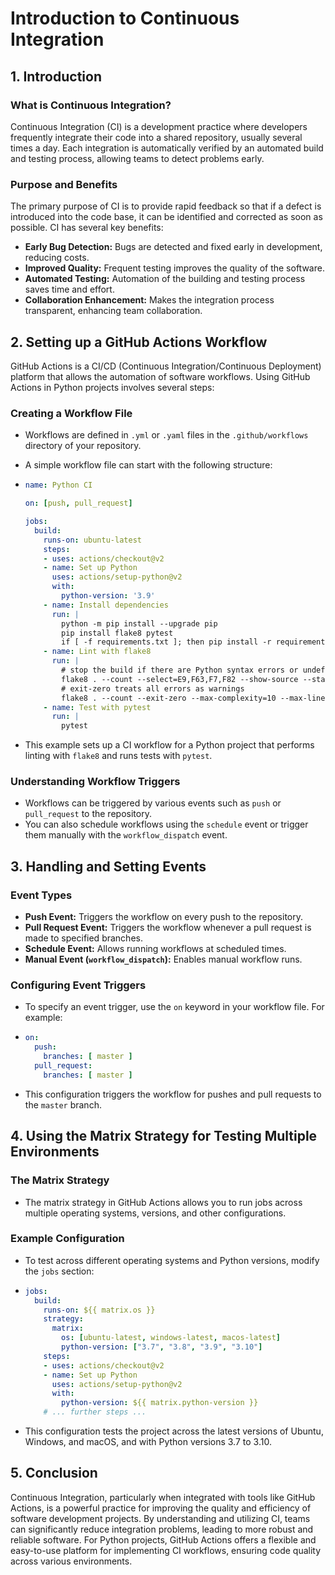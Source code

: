 # Introduction to Continuous Integration

## 1. Introduction

### What is Continuous Integration?

Continuous Integration (CI) is a development practice where developers frequently integrate their code into a shared repository, usually several times a day. Each integration is automatically verified by an automated build and testing process, allowing teams to detect problems early.

### Purpose and Benefits

The primary purpose of CI is to provide rapid feedback so that if a defect is introduced into the code base, it can be identified and corrected as soon as possible. CI has several key benefits:

- **Early Bug Detection:** Bugs are detected and fixed early in development, reducing costs.
- **Improved Quality:** Frequent testing improves the quality of the software.
- **Automated Testing:** Automation of the building and testing process saves time and effort.
- **Collaboration Enhancement:** Makes the integration process transparent, enhancing team collaboration.

## 2. Setting up a GitHub Actions Workflow

GitHub Actions is a CI/CD (Continuous Integration/Continuous Deployment) platform that allows the automation of software workflows. Using GitHub Actions in Python projects involves several steps:

### Creating a Workflow File

- Workflows are defined in `.yml` or `.yaml` files in the `.github/workflows` directory of your repository.
- A simple workflow file can start with the following structure:

- ```yaml
  name: Python CI
  
  on: [push, pull_request]
  
  jobs:
    build:
      runs-on: ubuntu-latest
      steps:
      - uses: actions/checkout@v2
      - name: Set up Python
        uses: actions/setup-python@v2
        with:
          python-version: '3.9'
      - name: Install dependencies
        run: |
          python -m pip install --upgrade pip
          pip install flake8 pytest
          if [ -f requirements.txt ]; then pip install -r requirements.txt; fi
      - name: Lint with flake8
        run: |
          # stop the build if there are Python syntax errors or undefined names
          flake8 . --count --select=E9,F63,F7,F82 --show-source --statistics
          # exit-zero treats all errors as warnings
          flake8 . --count --exit-zero --max-complexity=10 --max-line-length=127 --statistics
      - name: Test with pytest
        run: |
          pytest
  ```

- This example sets up a CI workflow for a Python project that performs linting with `flake8` and runs tests with `pytest`.

### Understanding Workflow Triggers

- Workflows can be triggered by various events such as `push` or `pull_request` to the repository.
- You can also schedule workflows using the `schedule` event or trigger them manually with the `workflow_dispatch` event.

## 3. Handling and Setting Events

### Event Types

- **Push Event:** Triggers the workflow on every push to the repository.
- **Pull Request Event:** Triggers the workflow whenever a pull request is made to specified branches.
- **Schedule Event:** Allows running workflows at scheduled times.
- **Manual Event (`workflow_dispatch`):** Enables manual workflow runs.

### Configuring Event Triggers

- To specify an event trigger, use the `on` keyword in your workflow file. For example:

- ```yaml
  on:
    push:
      branches: [ master ]
    pull_request:
      branches: [ master ]
  ```

- This configuration triggers the workflow for pushes and pull requests to the `master` branch.

## 4. Using the Matrix Strategy for Testing Multiple Environments

### The Matrix Strategy

- The matrix strategy in GitHub Actions allows you to run jobs across multiple operating systems, versions, and other configurations.

### Example Configuration

- To test across different operating systems and Python versions, modify the `jobs` section:

- ```yaml
  jobs:
    build:
      runs-on: ${{ matrix.os }}
      strategy:
        matrix:
          os: [ubuntu-latest, windows-latest, macos-latest]
          python-version: ["3.7", "3.8", "3.9", "3.10"]
      steps:
      - uses: actions/checkout@v2
      - name: Set up Python
        uses: actions/setup-python@v2
        with:
          python-version: ${{ matrix.python-version }}
      # ... further steps ...
  ```

- This configuration tests the project across the latest versions of Ubuntu, Windows, and macOS, and with Python versions 3.7 to 3.10.

## 5. Conclusion

Continuous Integration, particularly when integrated with tools like GitHub Actions, is a powerful practice for improving the quality and efficiency of software development projects. By understanding and utilizing CI, teams can significantly reduce integration problems, leading to more robust and reliable software. For Python projects, GitHub Actions offers a flexible and easy-to-use platform for implementing CI workflows, ensuring code quality across various environments.